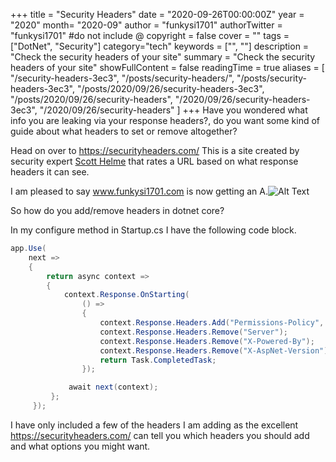 +++
title = "Security Headers"
date = "2020-09-26T00:00:00Z"
year = "2020"
month= "2020-09"
author = "funkysi1701"
authorTwitter = "funkysi1701" #do not include @
copyright = false
cover = ""
tags = ["DotNet", "Security"]
category="tech"
keywords = ["", ""]
description = "Check the security headers of your site"
summary = "Check the security headers of your site"
showFullContent = false
readingTime = true
aliases = [
    "/security-headers-3ec3",
    "/posts/security-headers/",
    "/posts/security-headers-3ec3",
    "/posts/2020/09/26/security-headers-3ec3",
    "/posts/2020/09/26/security-headers",
    "/2020/09/26/security-headers-3ec3",
    "/2020/09/26/security-headers"
]
+++
Have you wondered what info you are leaking via your response headers?, do you want some kind of guide about what headers to set or remove altogether?

Head on over to https://securityheaders.com/ This is a site created by security expert [Scott Helme](https://scotthelme.co.uk) that rates a URL based on what response headers it can see.

I am pleased to say www.funkysi1701.com is now getting an A.![Alt Text](https://dev-to-uploads.s3.amazonaws.com/i/07rwumi94fz141hwessu.PNG)

So how do you add/remove headers in dotnet core?

In my configure method in Startup.cs I have the following code block.

```csharp
app.Use(
    next =>
    {
        return async context =>
        {
            context.Response.OnStarting(
                () =>
                {
                    context.Response.Headers.Add("Permissions-Policy", "microphone=()");     
                    context.Response.Headers.Remove("Server");
                    context.Response.Headers.Remove("X-Powered-By");
                    context.Response.Headers.Remove("X-AspNet-Version");
                    return Task.CompletedTask;
                });

             await next(context);
         };
     });
```
I have only included a few of the headers I am adding as the excellent https://securityheaders.com/ can tell you which headers you should add and what options you might want.
